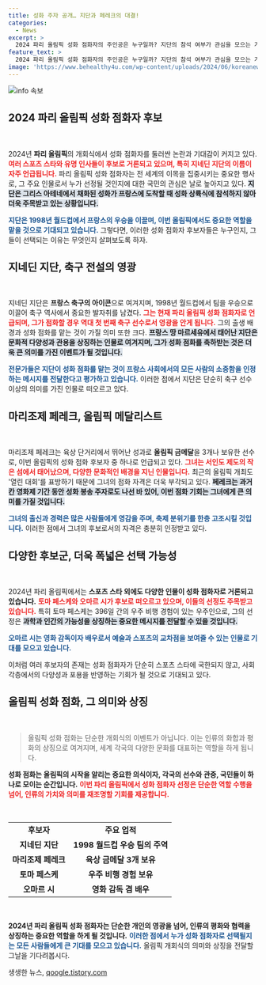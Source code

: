```yaml
---
title: 성화 주자 공개… 지단과 페레크의 대결!
categories:
  - News
excerpt: >
  2024 파리 올림픽 성화 점화자의 주인공은 누구일까? 지단의 참석 여부가 관심을 모으는 가운데, 우주인 페스케와 영화 감독 오마르, 2015년 테러 생존자까지 후보에 올라 다양성의 상징을 예고한다.
feature_text: >
  2024 파리 올림픽 성화 점화자의 주인공은 누구일까? 지단의 참석 여부가 관심을 모으는 가운데, 우주인 페스케와 영화 감독 오마르, 2015년 테러 생존자까지 후보에 올라 다양성의 상징을 예고한다.
image: 'https://www.behealthy4u.com/wp-content/uploads/2024/06/koreanews.jpg'
---
```


<p><img src="https://www.behealthy4u.com/wp-content/uploads/2024/06/koreanews.jpg" alt="info 속보" /></p>

<h2 data-ke-size="size26">2024 파리 올림픽 성화 점화자 후보</h2>

<p data-ke-size="size16">&nbsp;</p>

<p>2024년 <b>파리 올림픽</b>의 개회식에서 성화 점화자를 둘러싼 논란과 기대감이 커지고 있다. <b><span style="color: #ee2323;">여러 스포츠 스타와 유명 인사들이 후보로 거론되고 있으며, 특히 지네딘 지단의 이름이 자주 언급됩니다.</span></b> 파리 올림픽 성화 점화자는 전 세계의 이목을 집중시키는 중요한 행사로, 그 주요 인물로서 누가 선정될 것인지에 대한 국민의 관심은 날로 높아지고 있다. <b><span style="background-color: #21538527;">지단은 그리스 아테네에서 채화된 성화가 프랑스에 도착할 때 성화 상륙식에 참석하지 않아 더욱 주목받고 있는 상황입니다.</span></b> </p>

<p><b><span style="color: #1a5490;">지단은 1998년 월드컵에서 프랑스의 우승을 이끌며, 이번 올림픽에서도 중요한 역할을 맡을 것으로 기대되고 있습니다.</span></b> 그렇다면, 이러한 성화 점화자 후보자들은 누구인지, 그들이 선택되는 이유는 무엇인지 살펴보도록 하자.</p>

<h2 data-ke-size="size26">지네딘 지단, 축구 전설의 영광</h2>

<p data-ke-size="size16">&nbsp;</p>

<p>지네딘 지단은 <b>프랑스 축구의 아이콘</b>으로 여겨지며, 1998년 월드컵에서 팀을 우승으로 이끌어 축구 역사에서 중요한 발자취를 남겼다. <b><span style="color: #ee2323;">그는 현재 파리 올림픽 성화 점화자로 언급되며, 그가 점화할 경우 역대 첫 번째 축구 선수로서 영광을 안게 됩니다.</span></b> 그의 출생 배경과 성화 점화를 맡는 것이 가질 의미 또한 크다. <b><span style="background-color: #21538527;">프랑스 땅 마르세유에서 태어난 지단은 문화적 다양성과 관용을 상징하는 인물로 여겨지며, 그가 성화 점화를 축하받는 것은 더욱 큰 의미를 가진 이벤트가 될 것입니다.</span></b> </p>

<p><b><span style="color: #1a5490;">전문가들은 지단이 성화 점화를 맡는 것이 프랑스 사회에서의 모든 사람의 소중함을 인정하는 메시지를 전달한다고 평가하고 있습니다.</span></b> 이러한 점에서 지단은 단순히 축구 선수 이상의 의미를 가진 인물로 떠오르고 있다.</p>

<h2 data-ke-size="size26">마리조제 페레크, 올림픽 메달리스트</h2>

<p data-ke-size="size16">&nbsp;</p>

<p>마리조제 페레크는 육상 단거리에서 뛰어난 성과로 <b>올림픽 금메달</b>을 3개나 보유한 선수로, 이번 올림픽의 성화 점화 후보자 중 하나로 언급되고 있다. <b><span style="color: #ee2323;">그녀는 서인도 제도의 작은 섬에서 태어났으며, 다양한 문화적인 배경을 지닌 인물입니다.</span></b> 최근의 올림픽 개최도 '열린 대회'를 표방하기 때문에 그녀의 점화 자격은 더욱 부각되고 있다. <b><span style="background-color: #21538527;">페레크는 과거 칸 영화제 기간 동안 성화 봉송 주자로도 나선 바 있어, 이번 점화 기회는 그녀에게 큰 의미를 가질 것입니다.</span></b> </p>

<p><b><span style="color: #1a5490;">그녀의 출신과 경력은 많은 사람들에게 영감을 주며, 축제 분위기를 한층 고조시킬 것입니다.</span></b> 이러한 점에서 그녀의 후보로서의 자격은 충분히 인정받고 있다.</p>

<h2 data-ke-size="size26">다양한 후보군, 더욱 폭넓은 선택 가능성</h2>

<p data-ke-size="size16">&nbsp;</p>

<p>2024년 파리 올림픽에서는 <b>스포츠 스타 외에도 다양한 인물이 성화 점화자로 거론되고 있습니다.</b> <b><span style="color: #ee2323;">토마 페스케와 오마르 시가 후보로 떠오르고 있으며, 이들의 선정도 주목받고 있습니다.</span></b> 특히 토마 페스케는 396일 간의 우주 비행 경험이 있는 우주인으로, 그의 선정은 <b><span style="background-color: #21538527;">과학과 인간의 가능성을 상징하는 중요한 메시지를 전달할 수 있을 것입니다.</span></b> </p>

<p><b><span style="color: #1a5490;">오마르 시는 영화 감독이자 배우로서 예술과 스포츠의 교차점을 보여줄 수 있는 인물로 기대를 모으고 있습니다.</span></b> </p>

<p>이처럼 여러 후보자의 존재는 성화 점화자가 단순히 스포츠 스타에 국한되지 않고, 사회 각층에서의 다양성과 포용을 반영하는 기회가 될 것으로 기대되고 있다.</p>

<h2 data-ke-size="size26">올림픽 성화 점화, 그 의미와 상징</h2>

<p data-ke-size="size16">&nbsp;</p>

<blockquote>
  올림픽 성화 점화는 단순한 개회식의 이벤트가 아닙니다. 이는 인류의 화합과 평화의 상징으로 여겨지며, 세계 각국의 다양한 문화를 대표하는 역할을 하게 됩니다.
</blockquote>

<p><b>성화 점화는 올림픽의 시작을 알리는 중요한 의식이자, 각국의 선수와 관중, 국민들이 하나로 모이는 순간입니다.</b> <b><span style="color: #ee2323;">이번 파리 올림픽에서 성화 점화자 선정은 단순한 역할 수행을 넘어, 인류의 가치와 의미를 재조명할 기회를 제공합니다.</span></b> </p>

<p data-ke-size="size16">&nbsp;</p>

<table style="width: 100%;">
  <tr>
    <td style="text-align: center; height: 17px;"><b>후보자</b></td>
    <td style="text-align: center; height: 17px;"><b>주요 업적</b></td>
  </tr>
  <tr>
    <td style="text-align: center; height: 17px;"><b>지네딘 지단</b></td>
    <td style="text-align: center; height: 17px;"><b>1998 월드컵 우승 팀의 주역</b></td>
  </tr>
  <tr>
    <td style="text-align: center; height: 17px;"><b>마리조제 페레크</b></td>
    <td style="text-align: center; height: 17px;"><b>육상 금메달 3개 보유</b></td>
  </tr>
  <tr>
    <td style="text-align: center; height: 17px;"><b>토마 페스케</b></td>
    <td style="text-align: center; height: 17px;"><b>우주 비행 경험 보유</b></td>
  </tr>
  <tr>
    <td style="text-align: center; height: 17px;"><b>오마르 시</b></td>
    <td style="text-align: center; height: 17px;"><b>영화 감독 겸 배우</b></td>
  </tr>
</table>

<p data-ke-size="size16">&nbsp;</p>

<p><b>2024년 파리 올림픽 성화 점화자는 단순한 개인의 영광을 넘어, 인류의 평화와 협력을 상징하는 중요한 역할을 하게 될 것입니다.</b> <b><span style="color: #1a5490;">이러한 점에서 누가 성화 점화자로 선택될지는 모든 사람들에게 큰 기대를 모으고 있습니다.</span></b> 올림픽 개회식의 의미와 상징을 전달할 그날을 기다려봅시다.</p>
생생한 뉴스, <a href="https://qoogle.tistory.com" rel="dofollow">qoogle.tistory.com</a>


